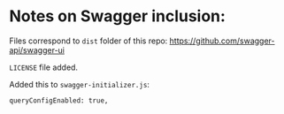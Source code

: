 # Notes on Swagger inclusion:

Files correspond to `dist` folder of this repo: https://github.com/swagger-api/swagger-ui

`LICENSE` file added.

Added this to `swagger-initializer.js`:

    queryConfigEnabled: true,